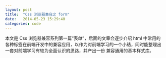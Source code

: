 ```yaml
---
layout: post
title:  "Css 浏览器兼容之 form"
date:   2014-05-23 15:29:40
categories: code
---
```


本文是 Css 浏览器兼容系列第一篇“表单”，后面的文章会逐步介绍 html 中常用的各种标签在前端开发中的兼容应用，以作为对前端学习的一个小结，同时能整理出一套对前端学习有较为全面认识的思路，并产出一份
兼容通用的基本样式库。

